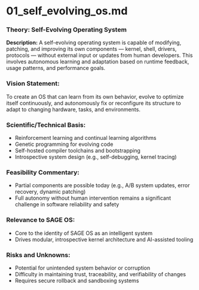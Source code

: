 <!--
─────────────────────────────────────────────────────────────────────────────
SAGE OS — Copyright (c) 2025 Ashish Vasant Yesale (ashishyesale007@gmail.com)
SPDX-License-Identifier: BSD-3-Clause OR Proprietary
SAGE OS is dual-licensed under the BSD 3-Clause License and a Commercial License.

This file is part of the SAGE OS Project.
─────────────────────────────────────────────────────────────────────────────
-->
# 01\_self\_evolving\_os.md

### Theory: Self-Evolving Operating System

**Description:**
A self-evolving operating system is capable of modifying, patching, and improving its own components — kernel, shell, drivers, protocols — without external input or updates from human developers. This involves autonomous learning and adaptation based on runtime feedback, usage patterns, and performance goals.

### Vision Statement:

To create an OS that can learn from its own behavior, evolve to optimize itself continuously, and autonomously fix or reconfigure its structure to adapt to changing hardware, tasks, and environments.

### Scientific/Technical Basis:

* Reinforcement learning and continual learning algorithms
* Genetic programming for evolving code
* Self-hosted compiler toolchains and bootstrapping
* Introspective system design (e.g., self-debugging, kernel tracing)

### Feasibility Commentary:

* Partial components are possible today (e.g., A/B system updates, error recovery, dynamic patching)
* Full autonomy without human intervention remains a significant challenge in software reliability and safety

### Relevance to SAGE OS:

* Core to the identity of SAGE OS as an intelligent system
* Drives modular, introspective kernel architecture and AI-assisted tooling

### Risks and Unknowns:

* Potential for unintended system behavior or corruption
* Difficulty in maintaining trust, traceability, and verifiability of changes
* Requires secure rollback and sandboxing systems
